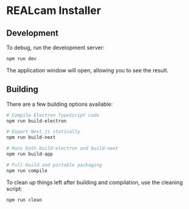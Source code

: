 # REALcam Installer

## Development
To debug, run the development server:
```bash
npm run dev
```
The application window will open, allowing you to see the result.
## Building
There are a few building options available:
```bash
# Compile Electron TypeScript code
npm run build-electron

# Export Next.js statically
npm run build-next

# Runs both build-electron and build-next
npm run build-app

# Full build and portable packaging
npm run compile 
```

To clean up things left after building and compilation, use the cleaning script:
```bash
npm run clean
```